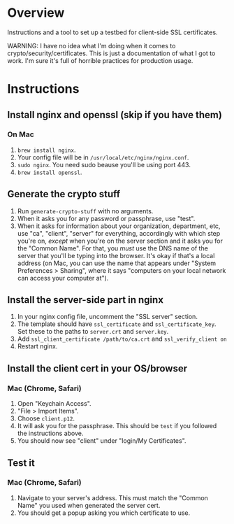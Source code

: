 # Overview

Instructions and a tool to set up a testbed for client-side SSL certificates.

WARNING: I have no idea what I'm doing when it comes to
crypto/security/certificates. This is just a documentation of what I got to
work. I'm sure it's full of horrible practices for production usage.

# Instructions

## Install nginx and openssl (skip if you have them)

### On Mac

1. `brew install nginx`.
2. Your config file will be in `/usr/local/etc/nginx/nginx.conf`.
3. `sudo nginx`. You need sudo beause you'll be using port 443.
4. `brew install openssl`.

## Generate the crypto stuff

1. Run `generate-crypto-stuff` with no arguments. 
2. When it asks you for any password or passphrase, use "test". 
3. When it asks for information about your organization, department, etc, use
   "ca", "client", "server" for everything, accordingly with which step you're
   on, *except* when you're on the server section and it asks you for the "Common
   Name". For that, you *must* use the DNS name of the server that you'll be
   typing into the browser. It's okay if that's a local address (on Mac, you can
   use the name that appears under "System Preferences > Sharing", where it says
   "computers on your local network can access your computer at").

## Install the server-side part in nginx

1. In your nginx config file, uncomment the "SSL server" section.
2. The template should have `ssl_certificate` and `ssl_certificate_key`. Set
   these to the paths to `server.crt` and `server.key`.
3. Add `ssl_client_certificate /path/to/ca.crt` and `ssl_verify_client on`
4. Restart nginx.

## Install the client cert in your OS/browser

### Mac (Chrome, Safari)

1. Open "Keychain Access".
2. "File > Import Items".
3. Choose `client.p12`.
4. It will ask you for the passphrase. This should be `test` if you followed the
   instructions above.
5. You should now see "client" under "login/My Certificates".

## Test it

### Mac (Chrome, Safari)

1. Navigate to your server's address. This must match the "Common Name" you used
   when generated the server cert.
2. You should get a popup asking you which certificate to use.
